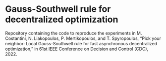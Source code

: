 # Gauss-Southwell rule for decentralized optimization

Repository containing the code to reproduce the experiments in M. Costantini, N. Liakopoulos, P. Mertikopoulos, and T. Spyropoulos, “Pick your neighbor: Local Gauss-Southwell rule for fast asynchronous decentralized optimization,” in 61st IEEE Conference on Decision and Control (CDC), 2022.
